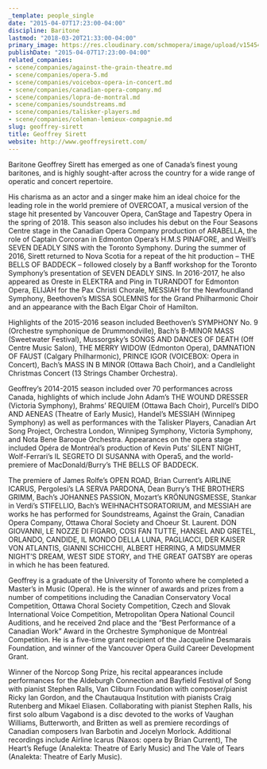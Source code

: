 ```yaml
---
_template: people_single
date: "2015-04-07T17:23:00-04:00"
discipline: Baritone
lastmod: "2018-03-20T21:33:00-04:00"
primary_image: https://res.cloudinary.com/schmopera/image/upload/v1545409169/media/webhook-uploads/1521596029661/SIRETT-PHOTONEW1.jpg.jpg
publishDate: "2015-04-07T17:23:00-04:00"
related_companies:
- scene/companies/against-the-grain-theatre.md
- scene/companies/opera-5.md
- scene/companies/voicebox-opera-in-concert.md
- scene/companies/canadian-opera-company.md
- scene/companies/lopra-de-montral.md
- scene/companies/soundstreams.md
- scene/companies/talisker-players.md
- scene/companies/coleman-lemieux-compagnie.md
slug: geoffrey-sirett
title: Geoffrey Sirett
website: http://www.geoffreysirett.com/
---
```


Baritone Geoffrey Sirett has emerged as one of Canada’s finest young baritones, and is highly sought-after across the country for a wide range of operatic and concert repertoire.

His charisma as an actor and a singer make him an ideal choice for the leading role in the world premiere of OVERCOAT, a musical version of the stage hit presented by Vancouver Opera, CanStage and Tapestry Opera in the spring of 2018. This season also includes his debut on the Four Seasons Centre stage in the Canadian Opera Company production of ARABELLA, the role of Captain Corcoran in Edmonton Opera’s H.M.S PINAFORE, and Weill’s SEVEN DEADLY SINS with the Toronto Symphony. During the summer of 2016, Sirett returned to Nova Scotia for a repeat of the hit production – THE BELLS OF BADDECK – followed closely by a Banff workshop for the Toronto Symphony’s presentation of SEVEN DEADLY SINS. In 2016-2017, he also appeared as Oreste in ELEKTRA and Ping in TURANDOT for Edmonton Opera, ELIJAH for the Pax Christi Chorale, MESSIAH for the Newfoundland Symphony, Beethoven’s MISSA SOLEMNIS for the Grand Philharmonic Choir and an appearance with the Bach Elgar Choir of Hamilton.

Highlights of the 2015-2016 season included Beethoven’s SYMPHONY No. 9 (Orchestre symphonique de Drummondville), Bach’s B-MINOR MASS (Sweetwater Festival), Mussorgsky’s SONGS AND DANCES OF DEATH (Off Centre Music Salon), THE MERRY WIDOW (Edmonton Opera), DAMNATION OF FAUST (Calgary Philharmonic), PRINCE IGOR (VOICEBOX: Opera in Concert), Bach’s MASS IN B MINOR (Ottawa Bach Choir), and a Candlelight Christmas Concert (13 Strings Chamber Orchestra).

Geoffrey’s 2014-2015 season included over 70 performances across Canada, highlights of which include John Adam’s THE WOUND DRESSER (Victoria Symphony), Brahms’ REQUIEM (Ottawa Bach Choir), Purcell’s DIDO AND AENEAS (Theatre of Early Music), Handel’s MESSIAH (Winnipeg Symphony) as well as performances with the Talisker Players, Canadian Art Song Project, Orchestra London, Winnipeg Symphony, Victoria Symphony, and Nota Bene Baroque Orchestra. Appearances on the opera stage included Opéra de Montréal’s production of Kevin Puts’ SILENT NIGHT, Wolf-Ferrari’s IL SEGRETO DI SUSANNA with Opera5, and the world-premiere of MacDonald/Burry’s THE BELLS OF BADDECK.

The premiere of James Rolfe’s OPEN ROAD, Brian Current’s AIRLINE ICARUS, Pergolesi’s LA SERVA PARDONA, Dean Burry’s THE BROTHERS GRIMM, Bach’s JOHANNES PASSION, Mozart’s KRÖNUNGSMESSE, Stankar in Verdi’s STIFELLIO, Bach’s WEIHNACHTSORATORIUM, and MESSIAH are works he has performed for Soundstreams, Against the Grain, Canadian Opera Company, Ottawa Choral Society and Choeur St. Laurent. DON GIOVANNI, LE NOZZE DI FIGARO, COSI FAN TUTTE, HANSEL AND GRETEL, ORLANDO, CANDIDE, IL MONDO DELLA LUNA, PAGLIACCI, DER KAISER VON ATLANTIS, GIANNI SCHICCHI, ALBERT HERRING, A MIDSUMMER NIGHT’S DREAM, WEST SIDE STORY, and THE GREAT GATSBY are operas in which he has been featured.

Geoffrey is a graduate of the University of Toronto where he completed a Master’s in Music (Opera). He is the winner of awards and prizes from a number of competitions including the Canadian Conservatory Vocal Competition, Ottawa Choral Society Competition, Czech and Slovak International Voice Competition, Metropolitan Opera National Council Auditions, and he received 2nd place and the “Best Performance of a Canadian Work” Award in the Orchestre Symphonique de Montréal Competition. He is a five-time grant recipient of the Jacqueline Desmarais Foundation, and winner of the Vancouver Opera Guild Career Development Grant.

Winner of the Norcop Song Prize, his recital appearances include performances for the Aldeburgh Connection and Bayfield Festival of Song with pianist Stephen Ralls, Van Cliburn Foundation with composer/pianist Ricky Ian Gordon, and the Chautauqua Institution with pianists Craig Rutenberg and Mikael Eliasen. Collaborating with pianist Stephen Ralls, his first solo album Vagabond is a disc devoted to the works of Vaughan Williams, Butterworth, and Britten as well as premiere recordings of Canadian composers Ivan Barbotin and Jocelyn Morlock. Additional recordings include Airline Icarus (Naxos: opera by Brian Current), The Heart’s Refuge (Analekta: Theatre of Early Music) and The Vale of Tears (Analekta: Theatre of Early Music).
